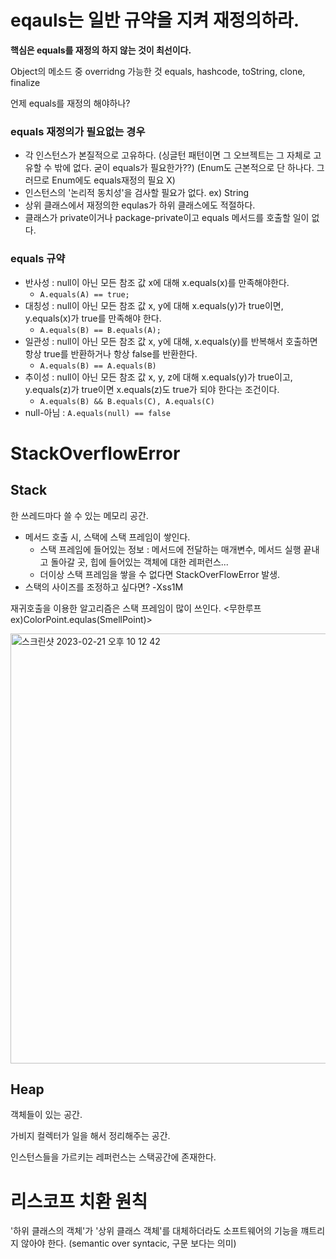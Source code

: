 # eqauls는 일반 규약을 지켜 재정의하라.
**핵심은 equals를 재정의 하지 않는 것이 최선이다.**

Object의 메소드 중 overridng 가능한 것
equals, hashcode, toString, clone, finalize

언제 equals를 재정의 해야하나?

### equals 재정의가 필요없는 경우
* 각 인스턴스가 본질적으로 고유하다. (싱글턴 패턴이면 그 오브젝트는 그 자체로 고유할 수 밖에 없다. 굳이 equals가 필요한가??) (Enum도 근본적으로 단 하나다. 그러므로 Enum에도 equals재정의 필요 X)
* 인스턴스의 '논리적 동치성'을 검사할 필요가 없다. ex) String
* 상위 클래스에서 재정의한 equlas가 하위 클래스에도 적절하다.
* 클래스가 private이거나 package-private이고 equals 메서드를 호출할 일이 없다.

### equals 규약
* 반사성 : null이 아닌 모든 참조 값 x에 대해 x.equals(x)를 만족해야한다. 
  * ```A.equals(A) == true;```
* 대칭성 : null이 아닌 모든 참조 값 x, y에 대해 x.equals(y)가 true이면, y.equals(x)가 true를 만족해야 한다. 
  * ```A.equals(B) == B.equals(A);```
* 일관성 : null이 아닌 모든 참조 값 x, y에 대해, x.equals(y)를 반복해서 호출하면 항상 true를 반환하거나 항상 false를 반환한다. 
  * ```A.equals(B) == A.equals(B)```
* 추이성 : null이 아닌 모든 참조 값 x, y, z에 대해 x.equals(y)가 true이고, y.equals(z)가 true이면 x.equals(z)도 true가 되야 한다는 조건이다. 
  * ```A.equals(B) && B.equals(C), A.equals(C)```
* null-아님 : ```A.equals(null) == false```


# StackOverflowError
## Stack
한 쓰레드마다 쓸 수 있는 메모리 공간.
* 메서드 호출 시, 스택에 스택 프레임이 쌓인다.
  * 스택 프레임에 들어있는 정보 : 메서드에 전달하는 매개변수, 메서드 실행 끝내고 돌아갈 곳, 힙에 들어있는 객체에 대한 레퍼런스...
  * 더이상 스택 프레임을 쌓을 수 없다면 StackOverFlowError 발생.
* 스택의 사이즈를 조정하고 싶다면? -Xss1M

재귀호출을 이용한 알고리즘은 스택 프레임이 많이 쓰인다. <무한루프 ex)ColorPoint.equlas(SmellPoint)>

<img width="688" alt="스크린샷 2023-02-21 오후 10 12 42" src="https://user-images.githubusercontent.com/82895809/220354189-975c06c7-87f1-45a1-a6cf-c39e1edda54f.png">

## Heap
객체들이 있는 공간.

가비지 컬렉터가 일을 해서 정리해주는 공간.

인스턴스들을 가르키는 레퍼런스는 스택공간에 존재한다.

# 리스코프 치환 원칙
'하위 클래스의 객체'가 '상위 클래스 객체'를 대체하더라도 소프트웨어의 기능을 꺠트리지 않아야 한다.
(semantic over syntacic, 구문 보다는 의미)
